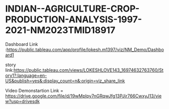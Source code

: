 # INDIAN--AGRICULTURE-CROP-PRODUCTION-ANALYSIS-1997-2021-NM2023TMID18917


Dashboard Link :https://public.tableau.com/app/profile/lokesh.m1397/viz/NM_Demo/Dashboard1

story link:https://public.tableau.com/views/LOKESHLOVE143_16974632763760/Story1?:language=en-US&publish=yes&:display_count=n&:origin=viz_share_link

Video Demonstartion Link = https://drive.google.com/file/d/19wMplpy7nGRqwJfg13PJjr766CwxyJ13/view?usp=drivesdk
